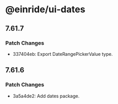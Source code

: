 # @einride/ui-dates

## 7.61.7

### Patch Changes

- 337404eb: Export DateRangePickerValue type.

## 7.61.6

### Patch Changes

- 3a5a4de2: Add dates package.

